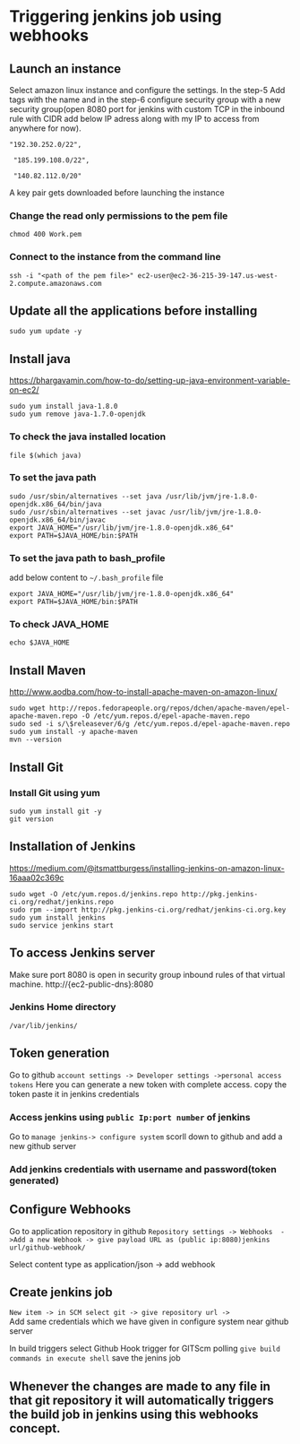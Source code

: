 # Triggering jenkins job using webhooks

## Launch an instance
Select amazon linux instance and configure the settings. In the step-5 Add tags with the name and in the step-6 configure security group with a new security group(open 8080 port for jenkins with custom TCP in the inbound rule with CIDR add below IP adress along with my IP  to access from anywhere for now).

```
"192.30.252.0/22",

 "185.199.108.0/22",
 
 "140.82.112.0/20" 
 ```


A key pair gets downloaded before launching the instance
### Change the read only permissions to the pem file
`chmod 400 Work.pem`
### Connect to the instance from the command line
`ssh -i "<path of the pem file>" ec2-user@ec2-36-215-39-147.us-west-2.compute.amazonaws.com`

## Update all the applications before installing
`sudo yum update -y`

## Install java
https://bhargavamin.com/how-to-do/setting-up-java-environment-variable-on-ec2/
```
sudo yum install java-1.8.0
sudo yum remove java-1.7.0-openjdk
```
### To check the java installed location
`file $(which java)`
### To set the java path
```
sudo /usr/sbin/alternatives --set java /usr/lib/jvm/jre-1.8.0-openjdk.x86_64/bin/java
sudo /usr/sbin/alternatives --set javac /usr/lib/jvm/jre-1.8.0-openjdk.x86_64/bin/javac
export JAVA_HOME="/usr/lib/jvm/jre-1.8.0-openjdk.x86_64"
export PATH=$JAVA_HOME/bin:$PATH  
```
### To set the java path to bash_profile
add below content to `~/.bash_profile` file
```
export JAVA_HOME="/usr/lib/jvm/jre-1.8.0-openjdk.x86_64"
export PATH=$JAVA_HOME/bin:$PATH
```
### To check JAVA_HOME
`echo $JAVA_HOME`

## Install Maven
http://www.aodba.com/how-to-install-apache-maven-on-amazon-linux/
```
sudo wget http://repos.fedorapeople.org/repos/dchen/apache-maven/epel-apache-maven.repo -O /etc/yum.repos.d/epel-apache-maven.repo
sudo sed -i s/\$releasever/6/g /etc/yum.repos.d/epel-apache-maven.repo
sudo yum install -y apache-maven
mvn --version
```

## Install Git
### Install Git using yum
```
sudo yum install git -y
git version
```


## Installation of Jenkins
https://medium.com/@itsmattburgess/installing-jenkins-on-amazon-linux-16aaa02c369c

```
sudo wget -O /etc/yum.repos.d/jenkins.repo http://pkg.jenkins-ci.org/redhat/jenkins.repo
sudo rpm --import http://pkg.jenkins-ci.org/redhat/jenkins-ci.org.key
sudo yum install jenkins
sudo service jenkins start
```

## To access Jenkins server
Make sure port 8080 is open in security group inbound rules of that virtual machine. http://{ec2-public-dns}:8080

### Jenkins Home directory
```/var/lib/jenkins/```

## Token generation
Go to github `account settings -> Developer settings ->personal access tokens`
Here you can generate a new token with complete access.
copy the token paste it in jenkins credentials

###  Access jenkins using `public Ip:port number` of jenkins 
Go to `manage jenkins-> configure system` 
scorll down to github and add a new github server 

###  Add jenkins credentials with username and password(token generated)

## Configure Webhooks 
Go to application repository in github `Repository settings -> Webhooks 
->Add a new Webhook -> give payload URL as (public ip:8080)jenkins url/github-webhook/`

 Select content type as application/json -> add webhook 

 ## Create jenkins job 

`New item -> in SCM select git -> give repository url ->`  
Add same credentials which we have given in configure system near github server 

In build triggers select Github Hook trigger for GITScm polling 
`give build commands in execute shell` 
save the jenins job  

##  Whenever the changes are made to any file in that git repository it will automatically triggers the build job in jenkins using this webhooks concept.
 

